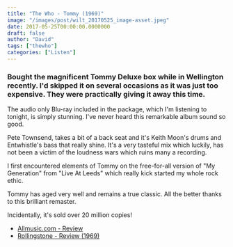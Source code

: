 ```yaml
---
title: "The Who - Tommy (1969)"
image: "/images/post/wilt_20170525_image-asset.jpeg"
date: 2017-05-25T00:00:00.0000000
draft: false
author: "David"
tags: ["thewho"]
categories: ["Listen"]
---
```

### Bought the magnificent Tommy Deluxe box while in Wellington recently. I'd skipped it on several occasions as it was just too expensive. They were practically giving it away this time.

 The audio only Blu-ray included in the package, which I'm listening to tonight, is simply stunning. I've never heard this remarkable album sound so good.

 Pete Townsend, takes a bit of a back seat and it's Keith Moon's drums and Entwhistle's bass that really shine. It's a very tasteful mix which luckily, has not been a victim of the loudness wars which ruins many a recording.

 I first encountered elements of Tommy on the free-for-all version of "My Generation" from "Live At Leeds" which really kick started my whole rock ethic. 

 Tommy has aged very well and remains a true classic. All the better thanks to this brilliant remaster.

 Incidentally, it's sold over 20 million copies!

-  [Allmusic.com - Review](http://www.allmusic.com/album/tommy-mw0000392525)
-  [Rollingstone - Review (1969)](http://www.rollingstone.com/music/news/townshend-on-tommy-behind-the-whos-rock-opera-19690712)